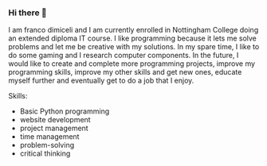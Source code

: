 ### Hi there 👋

I am franco dimiceli and I am currently enrolled in Nottingham College doing an extended diploma IT course. I like programming because it lets me solve problems and let me be creative with my solutions. In my spare time, I like to do some gaming and I research computer components. In the future, I would like to create and complete more programming projects, improve my programming skills, improve my other skills and get new ones, educate myself further and eventually get to do a job that I enjoy.

Skills:

- Basic Python programming 
- website development
- project management
- time management
- problem-solving
- critical thinking

  

<!--
**franco-dimiceli/franco-dimiceli** is a ✨ _special_ ✨ repository because its `README.md` (this file) appears on your GitHub profile.

Here are some ideas to get you started:

- 🔭 I’m currently working on ...
- 🌱 I’m currently learning ...
- 👯 I’m looking to collaborate on ...
- 🤔 I’m looking for help with ...
- 💬 Ask me about ...
- 📫 How to reach me: ...
- 😄 Pronouns: ...
- ⚡ Fun fact: ...
-->
